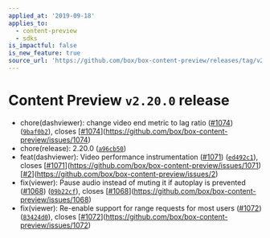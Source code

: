 ```yaml
---
applied_at: '2019-09-18'
applies_to:
  - content-preview
  - sdks
is_impactful: false
is_new_feature: true
source_url: 'https://github.com/box/box-content-preview/releases/tag/v2.20.0'
---
```


# Content Preview `v2.20.0` release


* chore(dashviewer): change video end metric to lag ratio ([#1074](https://github.com/box/box-content-preview/pull/1074)) ([`9baf0b2`](https://github.com/box/box-content-preview/commit[`9baf0b2`](https://github.com/box/box-content-preview/commit/9baf0b2))), closes [[#1074](https://github.com/box/box-content-preview/pull/1074)](https://github.com/box/box-content-preview/issues/1074)
* chore(release): 2.20.0 ([`a96cb50`](https://github.com/box/box-content-preview/commit[`a96cb50`](https://github.com/box/box-content-preview/commit/a96cb50)))
* feat(dashviewer): Video performance instrumentation ([#1071](https://github.com/box/box-content-preview/pull/1071)) ([`ed492c1`](https://github.com/box/box-content-preview/commit[`ed492c1`](https://github.com/box/box-content-preview/commit/ed492c1))), closes [[#1071](https://github.com/box/box-content-preview/pull/1071)](https://github.com/box/box-content-preview/issues/1071) [[#2](https://github.com/box/box-content-preview/pull/2)](https://github.com/box/box-content-preview/issues/2)
* fix(viewer): Pause audio instead of muting it if autoplay is prevented ([#1068](https://github.com/box/box-content-preview/pull/1068)) ([`09b22cf`](https://github.com/box/box-content-preview/commit[`09b22cf`](https://github.com/box/box-content-preview/commit/09b22cf))), closes [[#1068](https://github.com/box/box-content-preview/pull/1068)](https://github.com/box/box-content-preview/issues/1068)
* fix(viewer): Re-enable support for range requests for most users ([#1072](https://github.com/box/box-content-preview/pull/1072)) ([`83424d0`](https://github.com/box/box-content-preview/commit[`83424d0`](https://github.com/box/box-content-preview/commit/83424d0))), closes [[#1072](https://github.com/box/box-content-preview/pull/1072)](https://github.com/box/box-content-preview/issues/1072)



